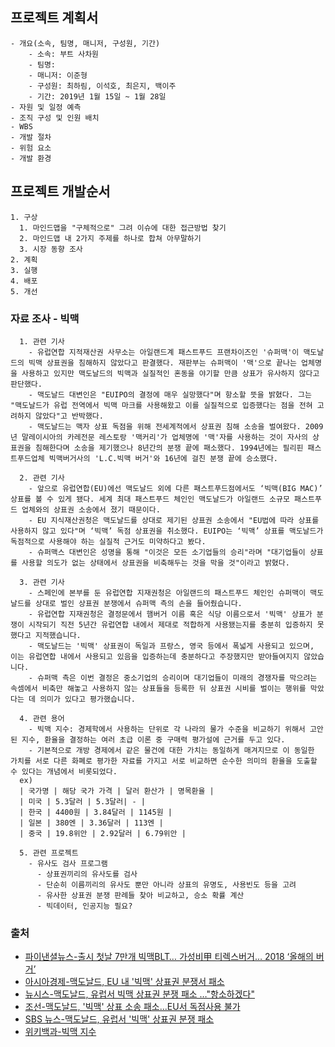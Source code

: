 ## 프로젝트 계획서

    - 개요(소속, 팀명, 매니저, 구성원, 기간)
        - 소속: 부트 사차원
        - 팀명:
        - 매니저: 이준형
        - 구성원: 최하림, 이석호, 최은지, 백이주
        - 기간: 2019년 1월 15일 ~ 1월 28일
    - 자원 및 일정 예측
    - 조직 구성 및 인원 배치
    - WBS
    - 개발 절차
    - 위험 요소
    - 개발 환경

## 프로젝트 개발순서

    1. 구상
      1. 마인드맵을 "구체적으로" 그려 이슈에 대한 접근방법 찾기
      2. 마인드맵 내 2가지 주제를 하나로 합쳐 아무말하기
      3. 시장 동향 조사
    2. 계획
    3. 실행
    4. 배포
    5. 개선
  

### 자료 조사 - 빅맥

      1. 관련 기사
        - 유럽연합 지적재산권 사무소는 아일랜드계 패스트푸드 프랜차이즈인 '슈퍼맥'이 맥도날드의 빅맥 상표권을 침해하지 않았다고 판결했다. 재판부는 슈퍼맥이 '맥'으로 끝나는 업체명을 사용하고 있지만 맥도날드의 빅맥과 실질적인 혼동을 야기할 만큼 상표가 유사하지 않다고 판단했다.
        - 맥도날드 대변인은 "EUIPO의 결정에 매우 실망했다"며 항소할 뜻을 밝혔다. 그는 "맥도날드가 유럽 전역에서 빅맥 마크를 사용해왔고 이를 실질적으로 입증했다는 점을 전혀 고려하지 않았다"고 반박했다.
        - 맥도날드는 맥자 상표 독점을 위해 전세계적에서 상표권 침해 소송을 벌여왔다. 2009년 말레이시아의 카레전문 레스토랑 '맥커리'가 업체명에 '맥'자를 사용하는 것이 자사의 상표권을 침해한다며 소송을 제기했으나 8년간의 분쟁 끝에 패소했다. 1994년에는 필리핀 패스트푸드업체 빅맥버거사의 'L.C.빅맥 버거'와 16년에 걸친 분쟁 끝에 승소했다.

      2. 관련 기사
        - 앞으로 유럽연합(EU)에선 맥도날드 외에 다른 패스트푸드점에서도 ‘빅맥(BIG MAC)’ 상표를 볼 수 있게 됐다. 세계 최대 패스트푸드 체인인 맥도날드가 아일랜드 소규모 패스트푸드 업체와의 상표권 소송에서 졌기 때문이다.
        - EU 지식재산권청은 맥도날드를 상대로 제기된 상표권 소송에서 "EU법에 따라 상표를 사용하지 않고 있다"며 ‘빅맥’ 독점 상표권을 취소했다. EUIPO는 ‘빅맥’ 상표를 맥도날드가 독점적으로 사용해야 하는 실질적 근거도 미약하다고 봤다.
        - 슈퍼맥스 대변인은 성명을 통해 "이것은 모든 소기업들의 승리"라며 "대기업들이 상표를 사용할 의도가 없는 상태에서 상표권을 비축해두는 것을 막을 것"이라고 밝혔다.

      3. 관련 기사
        - 스페인에 본부를 둔 유럽연합 지재권청은 아일랜드의 패스트푸드 체인인 슈퍼맥이 맥도날드를 상대로 벌인 상표권 분쟁에서 슈퍼맥 측의 손을 들어줬습니다.
        - 유럽연합 지재권청은 결정문에서 햄버거 이름 혹은 식당 이름으로서 '빅맥' 상표가 분쟁이 시작되기 직전 5년간 유럽연합 내에서 제대로 적합하게 사용됐는지를 충분히 입증하지 못했다고 지적했습니다.
        - 맥도날드는 '빅맥' 상표권이 독일과 프랑스, 영국 등에서 폭넓게 사용되고 있으며, 이는 유럽연합 내에서 사용되고 있음을 입증하는데 충분하다고 주장했지만 받아들여지지 않았습니다.
        - 슈퍼맥 측은 이번 결정은 중소기업의 승리이며 대기업들이 미래의 경쟁자를 막으려는 속셈에서 비축만 해놓고 사용하지 않는 상표들을 등록한 뒤 상표권 시비를 벌이는 행위를 막았다는 데 의미가 있다고 평가했습니다.
        
      4. 관련 용어
        - 빅맥 지수: 경제학에서 사용하는 단위로 각 나라의 물가 수준을 비교하기 위해서 고안된 지수, 환율을 결정하는 여러 초급 이론 중 구매력 평가설에 근거를 두고 있다.
        - 기본적으로 개방 경제에서 같은 물건에 대한 가치는 동일하게 매겨지므로 이 동일한 가치를 서로 다른 화폐로 평가한 자료를 가지고 서로 비교하면 순수한 의미의 환율을 도출할 수 있다는 개념에서 비롯되었다.
      ex)
      | 국가명 | 해당 국가 가격 | 달러 환산가 | 명목환율 |
      | 미국 | 5.3달러 | 5.3달러| - |
      | 한국 | 4400원 | 3.84달러 | 1145원 |
      | 일본 | 380엔 | 3.36달러 | 113엔 |
      | 중국 | 19.8위안 | 2.92달러 | 6.79위안 |

      5. 관련 프로젝트
        - 유사도 검사 프로그램
          - 상표권끼리의 유사도를 검사
          - 단순히 이름끼리의 유사도 뿐만 아니라 상표의 유명도, 사용빈도 등을 고려
          - 유사한 상표권 분쟁 판례들 찾아 비교하고, 승소 확률 계산
          - 빅데이터, 인공지능 필요?

        

### 출처
- [파이낸셜뉴스-출시 첫날 7만개 빅맥BLT… 가성비甲 티렉스버거… 2018 ‘올해의 버거’](http://www.fnnews.com/news/201812271620115296)
- [아시아경제-맥도날드, EU 내 '빅맥' 상표권 분쟁서 패소](http://view.asiae.co.kr/news/view.htm?idxno=2019011609442880161)
- [뉴시스-맥도날드, 유럽서 빅맥 상표권 분쟁 패소 …"항소하겠다"](http://www.newsis.com/view/?id=NISX20190116_0000531960&cID=10101&pID=10100)
- [조선-맥도날드, '빅맥' 상표 소송 패소...EU서 독점사용 불가](http://news.chosun.com/site/data/html_dir/2019/01/16/2019011602605.html)
- [SBS 뉴스-맥도날드, 유럽서 '빅맥' 상표권 분쟁 패소](https://news.sbs.co.kr/news/endPage.do?news_id=N1005100002&plink=ORI&cooper=NAVER&plink=COPYPASTE&cooper=SBSNEWSEND)
- [위키백과-빅맥 지수](https://ko.wikipedia.org/wiki/%EB%B9%85%EB%A7%A5_%EC%A7%80%EC%88%98)
